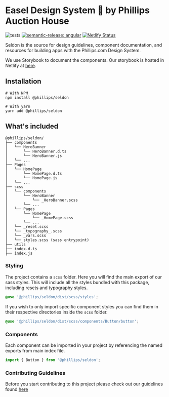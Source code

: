 # Easel Design System 🎨 by Phillips Auction House

![tests](https://github.com/phillipsauctionhouse/seldon/actions/workflows/test.yml/badge.svg)
[![semantic-release: angular](https://img.shields.io/badge/semantic--release-angular-e10079?logo=semantic-release)](https://github.com/semantic-release/semantic-release)
[![Netlify Status](https://api.netlify.com/api/v1/badges/45a31dc9-7c19-482a-ae3d-be6bb2533cef/deploy-status)](https://app.netlify.com/sites/snazzy-liger-5606f7/deploys)

Seldon is the source for design guidelines, component documentation, and resources for building apps with the Phillips.com Design System.

We use Storybook to document the components. Our storybook is hosted in Netlify at [here](https://phillips-seldon.netlify.app/?path=/docs/welcome--overview).

## Installation

```
# With NPM
npm install @phillips/seldon

# With yarn
yarn add @phillips/seldon
```

## What's included

```
@phillips/seldon/
├── components
│   └── HeroBanner
│       └── HeroBanner.d.ts
│       └── HeroBanner.js
│   └── ...
├── Pages
│   └── HomePage
│       └── HomePage.d.ts
│       └── HomePage.js
│   └── ...
├── scss
│   └── components
│       └── HeroBanner
│           └── _HeroBanner.scss
│       └── ...
│   └── Pages
│       └── HomePage
│           └── _HomePage.scss
│       └── ...
│   └── _reset.scss
│   └── _typography_.scss
│   └── _vars.scss
│   └── styles.scss (sass entrypoint)
├── utils
├── index.d.ts
├── index.js
```

### Styling

The project contains a `scss` folder. Here you will find the main export of our sass styles. This will include all the styles bundled with this package, including resets and typography styles.

```scss
@use '@phillips/seldon/dist/scss/styles';
```

If you wish to only import specific component styles you can find them in their respective directories inside the `scss` folder.

```scss
@use '@phillips/seldon/dist/scss/components/Button/button';
```

### Components

Each component can be imported in your project by referencing the named exports from main index file.

```js
import { Button } from '@phillips/seldon';
```

### Contributing Guidelines

Before you start contributing to this project please check out our guidelines found [here](/src/docs/CONTRIBUTING.md)

